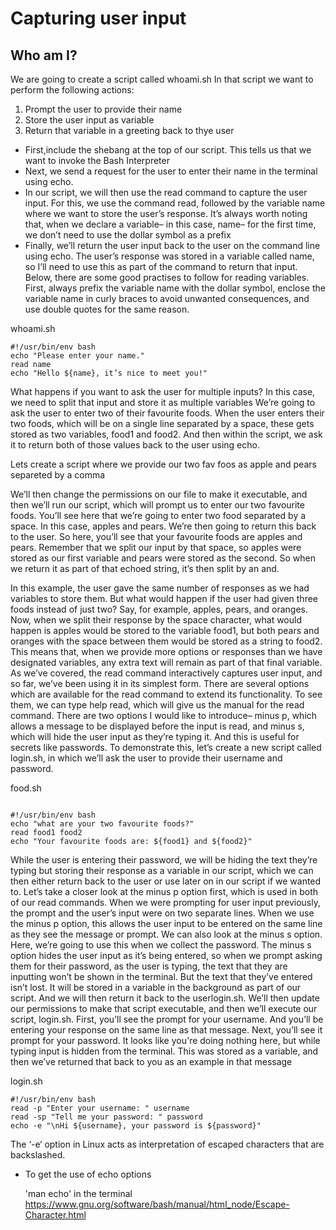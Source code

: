 # Capturing user input


## Who am I?
We are going to create a script called whoami.sh
In that script we want to perform the following actions:
1. Prompt the user to provide their name
2. Store the user input as variable
3. Return that variable in a greeting back to thye user

* First,include the shebang at the top of our script. This tells us that we want to invoke the Bash Interpreter
* Next, we send a request for the user to enter their name in the terminal using echo.
* In our script, we will then use the read command to capture the user input.
  For this, we use the command read, followed by the variable name where we want to store the user’s response.
  It’s always worth noting that, when we declare a variable– in this case, name– for the first time, we don’t need to use the dollar symbol as a prefix
* Finally, we’ll return the user input back to the user on the command line using echo. 
  The user’s response was stored in a variable called name, so I’ll need to use this as part of the command to return that input. Below, there are some good practises to follow for reading variables. First, always prefix the variable name with the dollar symbol, enclose the variable name in curly braces to avoid unwanted consequences, and use double quotes for the same reason.

whoami.sh
```
#!/usr/bin/env bash
echo "Please enter your name."
read name
echo "Hello ${name}, it’s nice to meet you!"

```


What happens if you want to ask the user for multiple inputs? In this case, we need to split that input and store it as multiple variables
We’re going to ask the user to enter two of their favourite foods. When the user enters their two foods, which will be on a single line separated by a space, these gets stored as two variables, food1 and food2. And then within the script, we ask it to return both of those values back to the user using echo.

Lets create a script where we provide our two fav foos as apple and pears separeted by a comma

We’ll then change the permissions on our file to make it executable, and then we’ll run our script, which will prompt us to enter our two favourite foods. You’ll see here that we’re going to enter two food separated by a space. In this case, apples and pears. We’re then going to return this back to the user. So here, you’ll see that your favourite foods are apples and pears. Remember that we split our input by that space, so apples were stored as our first variable and pears were stored as the second. So when we return it as part of that echoed string, it’s then split by an and.

In this example, the user gave the same number of responses as we had variables to store them. But what would happen if the user had given three foods instead of just two? Say, for example, apples, pears, and oranges. Now, when we split their response by the space character, what would happen is apples would be stored to the variable food1, but both pears and oranges with the space between them would be stored as a string to food2. This means that, when we provide more options or responses than we have designated variables, any extra text will remain as part of that final variable.
As we’ve covered, the read command interactively captures user input, and so far, we’ve been using it in its simplest form. There are several options which are available for the read command to extend its functionality. To see them, we can type help read, which will give us the manual for the read command. 
There are two options I would like to introduce– minus p, which allows a message to be displayed before the input is read, and minus s, which will hide the user input as they’re typing it. And this is useful for secrets like passwords. To demonstrate this, let’s create a new script called login.sh, in which we’ll ask the user to provide their username and password.



food.sh

```

#!/usr/bin/env bash
echo "what are your two favourite foods?"
read food1 food2
echo "Your favourite foods are: ${food1} and ${food2}"

```


While the user is entering their password, we will be hiding the text they’re typing but storing their response as a variable in our script, which we can then either return back to the user or use later on in our script if we wanted to. Let’s take a closer look at the minus p option first, which is used in both of our read commands. When we were prompting for user input previously, the prompt and the user’s input were on two separate lines. When we use the minus p option, this allows the user input to be entered on the same line as they see the message or prompt. 
We can also look at the minus s option.
Here, we’re going to use this when we collect the password. The minus s option hides the user input as it’s being entered, so when we prompt asking them for their password, as the user is typing, the text that they are inputting won’t be shown in the terminal. But the text that they’ve entered isn’t lost. It will be stored in a variable in the background as part of our script. 
And we will then return it back to the userlogin.sh.
We’ll then update our permissions to make that script executable, and then we’ll execute our script, login.sh. First, you’ll see the prompt for your username. And you’ll be entering your response on the same line as that message. Next, you’ll see it prompt for your password. It looks like you're doing nothing here, but while typing input is hidden from the terminal.
This was stored as a variable, and then we’ve returned that back to you as an example in that message

login.sh
```
#!/usr/bin/env bash
read -p "Enter your username: " username
read -sp "Tell me your password: " password
echo -e "\nHi ${username}, your password is ${password}"

```
The ‘-e‘ option in Linux acts as interpretation of escaped characters that are backslashed.




* To get the use of echo options

   'man echo' in the terminal
   https://www.gnu.org/software/bash/manual/html_node/Escape-Character.html

